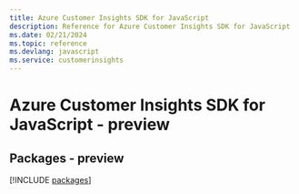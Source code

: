 ```yaml
---
title: Azure Customer Insights SDK for JavaScript
description: Reference for Azure Customer Insights SDK for JavaScript
ms.date: 02/21/2024
ms.topic: reference
ms.devlang: javascript
ms.service: customerinsights
---
```

# Azure Customer Insights SDK for JavaScript - preview
## Packages - preview
[!INCLUDE [packages](customer-insights-index.md)]